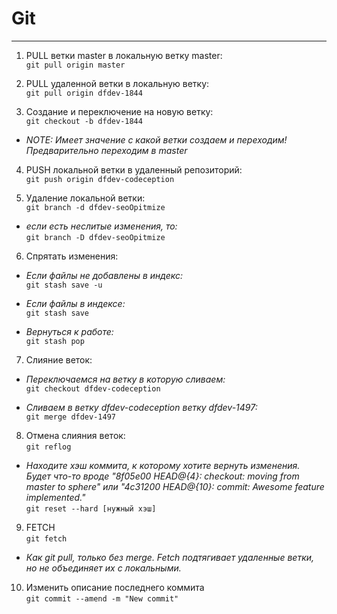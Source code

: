 # Git

---

1. PULL ветки master в локальную ветку master:  
    `git pull origin master`
   

2. PULL удаленной ветки в локальную ветку:  
    `git pull origin dfdev-1844`
   

3. Создание и переключение на новую ветку:  
    `git checkout -b dfdev-1844`
   
- *NOTE: Имеет значение с какой ветки создаем и переходим! Предварительно переходим в master*


4. PUSH локальной ветки в удаленный репозиторий:  
    `git push origin dfdev-codeception`


5. Удаление локальной ветки:  
    `git branch -d dfdev-seoOpitmize`

- *если есть неслитые изменения, то:*  
`git branch -D dfdev-seoOpitmize`

  
6. Спрятать изменения:  
- *Если файлы не добавлены в индекс:*  
    `git stash save -u`

- *Если файлы в индексе:*  
    `git stash save`

- *Вернуться к работе:*  
    `git stash pop`


7. Слияние веток:  
- *Переключаемся на ветку в которую сливаем:*  
`git checkout dfdev-codeception`

- *Сливаем в ветку dfdev-codeception ветку dfdev-1497:*  
`git merge dfdev-1497`
  

8. Отмена слияния веток:  
`git reflog`

- *Находите хэш коммита, к которому хотите вернуть изменения. Будет что-то вроде "8f05e00 HEAD@{4}: checkout: moving from
master to sphere" или "4c31200 HEAD@{10}: commit: Awesome feature implemented."*  
`git reset --hard [нужный хэш]`


9. FETCH  
`git fetch`

- *Как git pull, только без merge. Fetch подтягивает удаленные ветки, но не объединяет их с локальными.*


10. Изменить описание последнего коммита  
    `git commit --amend -m "New commit"`

